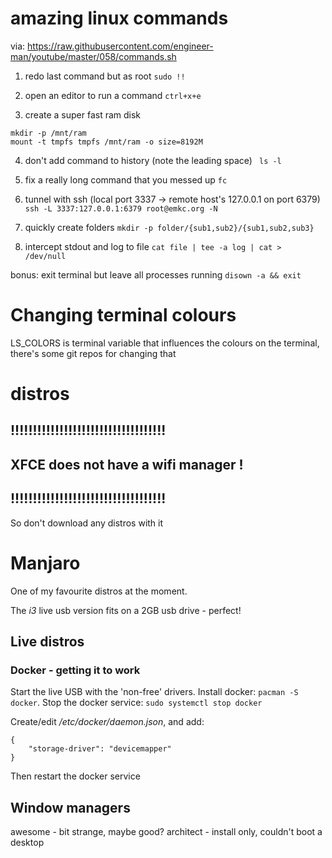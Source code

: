 # amazing linux commands
via: https://raw.githubusercontent.com/engineer-man/youtube/master/058/commands.sh

1. redo last command but as root
`sudo !!`

2. open an editor to run a command
`ctrl+x+e`

3. create a super fast ram disk
```
mkdir -p /mnt/ram
mount -t tmpfs tmpfs /mnt/ram -o size=8192M
```

4. don't add command to history (note the leading space)
` ls -l`

5. fix a really long command that you messed up
`fc`

6. tunnel with ssh (local port 3337 -> remote host's 127.0.0.1 on port 6379)
`ssh -L 3337:127.0.0.1:6379 root@emkc.org -N`

7. quickly create folders
`mkdir -p folder/{sub1,sub2}/{sub1,sub2,sub3}`

8. intercept stdout and log to file
`cat file | tee -a log | cat > /dev/null`

bonus: exit terminal but leave all processes running
`disown -a && exit`

# Changing terminal colours
LS_COLORS is terminal variable that influences the colours on the terminal, there's some git repos for changing that

# distros
## !!!!!!!!!!!!!!!!!!!!!!!!!!!!!!!!!!!
## XFCE does not have a wifi manager !
## !!!!!!!!!!!!!!!!!!!!!!!!!!!!!!!!!!!
So don't download any distros with it

# Manjaro
One of my favourite distros at the moment.

The _i3_ live usb version fits on a 2GB usb drive - perfect!

## Live distros
### Docker - getting it to work
Start the live USB with the 'non-free' drivers.
Install docker: `pacman -S docker`.
Stop the docker service: `sudo systemctl stop docker`

Create/edit _/etc/docker/daemon.json_, and add:
```
{
    "storage-driver": "devicemapper"
}
```
Then restart the docker service

## Window managers
awesome - bit strange, maybe good?
architect - install only, couldn't boot a desktop